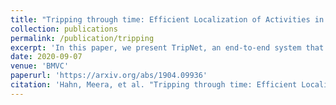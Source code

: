 ```yaml
---
title: "Tripping through time: Efficient Localization of Activities in Videos"
collection: publications
permalink: /publication/tripping
excerpt: 'In this paper, we present TripNet, an end-to-end system that uses a gated attention architecture to model fine-grained textual and visual representations in order to align text and video content. Furthermore, TripNet uses reinforcement learning to efficiently localize relevant activity clips in long videos, by learning how to intelligently skip around the video.'
date: 2020-09-07
venue: 'BMVC'
paperurl: 'https://arxiv.org/abs/1904.09936'
citation: 'Hahn, Meera, et al. "Tripping through time: Efficient Localization of Activities in Videos." BMVC (2019).'
---
```

